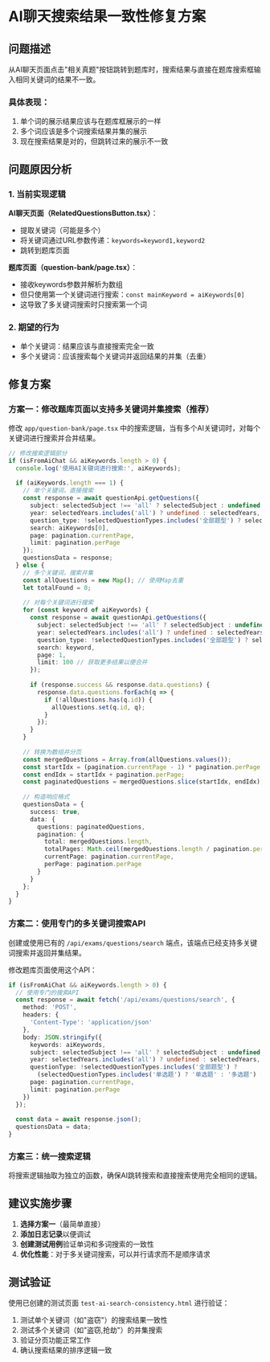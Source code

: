 # AI聊天搜索结果一致性修复方案

## 问题描述

从AI聊天页面点击"相关真题"按钮跳转到题库时，搜索结果与直接在题库搜索框输入相同关键词的结果不一致。

### 具体表现：
1. 单个词的展示结果应该与在题库框展示的一样
2. 多个词应该是多个词搜索结果并集的展示
3. 现在搜索结果是对的，但跳转过来的展示不一致

## 问题原因分析

### 1. 当前实现逻辑

**AI聊天页面（RelatedQuestionsButton.tsx）**：
- 提取关键词（可能是多个）
- 将关键词通过URL参数传递：`keywords=keyword1,keyword2`
- 跳转到题库页面

**题库页面（question-bank/page.tsx）**：
- 接收keywords参数并解析为数组
- 但只使用第一个关键词进行搜索：`const mainKeyword = aiKeywords[0]`
- 这导致了多关键词搜索时只搜索第一个词

### 2. 期望的行为

- 单个关键词：结果应该与直接搜索完全一致
- 多个关键词：应该搜索每个关键词并返回结果的并集（去重）

## 修复方案

### 方案一：修改题库页面以支持多关键词并集搜索（推荐）

修改 `app/question-bank/page.tsx` 中的搜索逻辑，当有多个AI关键词时，对每个关键词进行搜索并合并结果。

```typescript
// 修改搜索逻辑部分
if (isFromAiChat && aiKeywords.length > 0) {
  console.log('使用AI关键词进行搜索:', aiKeywords);
  
  if (aiKeywords.length === 1) {
    // 单个关键词，直接搜索
    const response = await questionApi.getQuestions({
      subject: selectedSubject !== 'all' ? selectedSubject : undefined,
      year: selectedYears.includes('all') ? undefined : selectedYears,
      question_type: !selectedQuestionTypes.includes('全部题型') ? selectedQuestionTypes.includes('单选题') ? '单选题' : '多选题' : undefined,
      search: aiKeywords[0],
      page: pagination.currentPage,
      limit: pagination.perPage
    });
    questionsData = response;
  } else {
    // 多个关键词，搜索并集
    const allQuestions = new Map(); // 使用Map去重
    let totalFound = 0;
    
    // 对每个关键词进行搜索
    for (const keyword of aiKeywords) {
      const response = await questionApi.getQuestions({
        subject: selectedSubject !== 'all' ? selectedSubject : undefined,
        year: selectedYears.includes('all') ? undefined : selectedYears,
        question_type: !selectedQuestionTypes.includes('全部题型') ? selectedQuestionTypes.includes('单选题') ? '单选题' : '多选题' : undefined,
        search: keyword,
        page: 1,
        limit: 100 // 获取更多结果以便合并
      });
      
      if (response.success && response.data.questions) {
        response.data.questions.forEach(q => {
          if (!allQuestions.has(q.id)) {
            allQuestions.set(q.id, q);
          }
        });
      }
    }
    
    // 转换为数组并分页
    const mergedQuestions = Array.from(allQuestions.values());
    const startIdx = (pagination.currentPage - 1) * pagination.perPage;
    const endIdx = startIdx + pagination.perPage;
    const paginatedQuestions = mergedQuestions.slice(startIdx, endIdx);
    
    // 构造响应格式
    questionsData = {
      success: true,
      data: {
        questions: paginatedQuestions,
        pagination: {
          total: mergedQuestions.length,
          totalPages: Math.ceil(mergedQuestions.length / pagination.perPage),
          currentPage: pagination.currentPage,
          perPage: pagination.perPage
        }
      }
    };
  }
}
```

### 方案二：使用专门的多关键词搜索API

创建或使用已有的 `/api/exams/questions/search` 端点，该端点已经支持多关键词搜索并返回并集结果。

修改题库页面使用这个API：

```typescript
if (isFromAiChat && aiKeywords.length > 0) {
  // 使用专门的搜索API
  const response = await fetch('/api/exams/questions/search', {
    method: 'POST',
    headers: {
      'Content-Type': 'application/json'
    },
    body: JSON.stringify({
      keywords: aiKeywords,
      subject: selectedSubject !== 'all' ? selectedSubject : undefined,
      year: selectedYears.includes('all') ? undefined : selectedYears,
      questionType: !selectedQuestionTypes.includes('全部题型') ? 
        (selectedQuestionTypes.includes('单选题') ? '单选题' : '多选题') : undefined,
      page: pagination.currentPage,
      limit: pagination.perPage
    })
  });
  
  const data = await response.json();
  questionsData = data;
}
```

### 方案三：统一搜索逻辑

将搜索逻辑抽取为独立的函数，确保AI跳转搜索和直接搜索使用完全相同的逻辑。

## 建议实施步骤

1. **选择方案一**（最简单直接）
2. **添加日志记录**以便调试
3. **创建测试用例**验证单词和多词搜索的一致性
4. **优化性能**：对于多关键词搜索，可以并行请求而不是顺序请求

## 测试验证

使用已创建的测试页面 `test-ai-search-consistency.html` 进行验证：

1. 测试单个关键词（如"盗窃"）的搜索结果一致性
2. 测试多个关键词（如"盗窃,抢劫"）的并集搜索
3. 验证分页功能正常工作
4. 确认搜索结果的排序逻辑一致